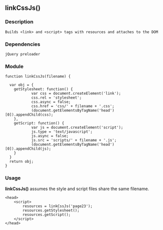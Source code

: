 ## linkCssJs()

### Description
```
Builds <link> and <script> tags with resources and attaches to the DOM
```

### Dependencies
```
jQuery preloader
```

### Module
```
function linkCssJs(filename) {

  var obj = {
    getStylesheet: function() {
			var css = document.createElement('link');
			css.rel = 'stylesheet';
			css.async = false;
			css.href = 'css/' + filename + '.css';
			(document.getElementsByTagName('head')[0]).appendChild(css);
    },
    getScript: function() {
			var js = document.createElement('script');
			js.type = 'text/javascript';
			js.async = false;
			js.src = 'scripts/' + filename + '.js';
			(document.getElementsByTagName('head')[0]).appendChild(js);
    }
  }
  return obj;
}
```
### Usage
**linkCssJs()** assumes the style and script files share the same filename.
```
<head>
	<script>
		resources = linkCssJs('page23');
		resources.getStylesheet();
		resources.getScript();
	</script>
</head>
```

